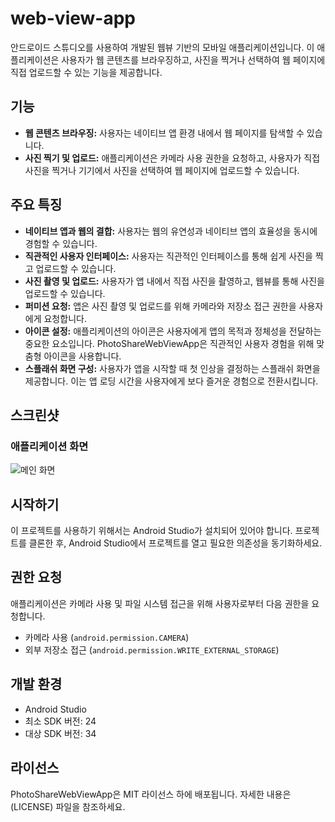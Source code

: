 # web-view-app
안드로이드 스튜디오를 사용하여 개발된 웹뷰 기반의 모바일 애플리케이션입니다. 이 애플리케이션은 사용자가 웹 콘텐츠를 브라우징하고, 사진을 찍거나 선택하여 웹 페이지에 직접 업로드할 수 있는 기능을 제공합니다.

## 기능

- **웹 콘텐츠 브라우징:** 사용자는 네이티브 앱 환경 내에서 웹 페이지를 탐색할 수 있습니다.
- **사진 찍기 및 업로드:** 애플리케이션은 카메라 사용 권한을 요청하고, 사용자가 직접 사진을 찍거나 기기에서 사진을 선택하여 웹 페이지에 업로드할 수 있습니다.

## 주요 특징

- **네이티브 앱과 웹의 결합:** 사용자는 웹의 유연성과 네이티브 앱의 효율성을 동시에 경험할 수 있습니다.
- **직관적인 사용자 인터페이스:** 사용자는 직관적인 인터페이스를 통해 쉽게 사진을 찍고 업로드할 수 있습니다.
- **사진 촬영 및 업로드:** 사용자가 앱 내에서 직접 사진을 촬영하고, 웹뷰를 통해 사진을 업로드할 수 있습니다.
- **퍼미션 요청:** 앱은 사진 촬영 및 업로드를 위해 카메라와 저장소 접근 권한을 사용자에게 요청합니다.
- **아이콘 설정:** 애플리케이션의 아이콘은 사용자에게 앱의 목적과 정체성을 전달하는 중요한 요소입니다. PhotoShareWebViewApp은 직관적인 사용자 경험을 위해 맞춤형 아이콘을 사용합니다.
- **스플래쉬 화면 구성:** 사용자가 앱을 시작할 때 첫 인상을 결정하는 스플래쉬 화면을 제공합니다. 이는 앱 로딩 시간을 사용자에게 보다 즐거운 경험으로 전환시킵니다.

## 스크린샷

### 애플리케이션 화면
![메인 화면](https://github.com/taehui8260/web-view-app/issues/1#issue-2186459988)

## 시작하기

이 프로젝트를 사용하기 위해서는 Android Studio가 설치되어 있어야 합니다. 프로젝트를 클론한 후, Android Studio에서 프로젝트를 열고 필요한 의존성을 동기화하세요.

## 권한 요청

애플리케이션은 카메라 사용 및 파일 시스템 접근을 위해 사용자로부터 다음 권한을 요청합니다.

- 카메라 사용 (`android.permission.CAMERA`)
- 외부 저장소 접근 (`android.permission.WRITE_EXTERNAL_STORAGE`)

## 개발 환경

- Android Studio
- 최소 SDK 버전: 24
- 대상 SDK 버전: 34

## 라이선스

PhotoShareWebViewApp은 MIT 라이선스 하에 배포됩니다. 자세한 내용은 (LICENSE) 파일을 참조하세요.
